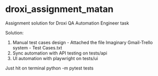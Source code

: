 # droxi_assignment_matan
Assignment solution for Droxi QA Automation Engineer task

Solution:

1. Manual test cases design - Attached the file Imaginary Gmail-Trello system - Test Cases.txt
2. Sync automation with API testing on tests/api
3. UI automation with playwright on tests/ui

Just hit on terminal python -m pytest tests
